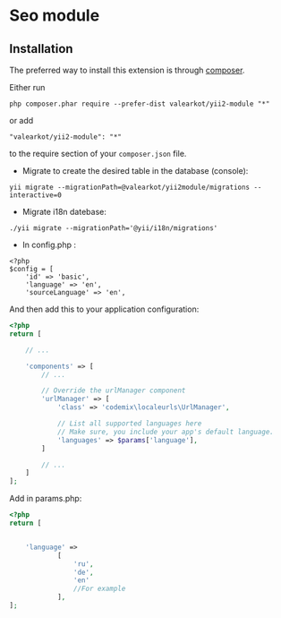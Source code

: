 Seo module
=====


Installation
------------

The preferred way to install this extension is through [composer](http://getcomposer.org/download/).

Either run

```
php composer.phar require --prefer-dist valearkot/yii2-module "*"
```

or add

```
"valearkot/yii2-module": "*"
```

to the require section of your `composer.json` file.

* Migrate to create the desired table in the database (console):
```
yii migrate --migrationPath=@valearkot/yii2module/migrations --interactive=0
```
* Migrate i18n datebase:
```
./yii migrate --migrationPath='@yii/i18n/migrations'
```
* In config.php :
```
<?php 
$config = [
    'id' => 'basic',
    'language' => 'en',
    'sourceLanguage' => 'en',

```
And then add this to your application configuration:

```php
<?php
return [

    // ...

    'components' => [
        // ...

        // Override the urlManager component
        'urlManager' => [
            'class' => 'codemix\localeurls\UrlManager',

            // List all supported languages here
            // Make sure, you include your app's default language.
            'languages' => $params['language'],
        ]

        // ...
    ]
];
```
Add in params.php:

```php
<?php
return [


    'language' =>
            [
                'ru',
                'de',
                'en'
                //For example
            ],
];
```
